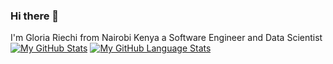 ### Hi there 👋

I'm Gloria Riechi from Nairobi Kenya a Software Engineer and Data Scientist
[![My GitHub Stats](https://github-readme-stats.vercel.app/api/?username=Gloriariechi99&count_private=true&theme=tokyonight&showicons=true)]()
[![My GitHub Language Stats](https://github-readme-stats.vercel.app/api/top-langs/?username=Gloriariechi99&langs_count=5&theme=tokyonight)]()

<!--
**Gloriariechi99/Gloriariechi99** is a ✨ _special_ ✨ repository because its `README.md` (this file) appears on your GitHub profile.



https://github-readme-stats.vercel.app/api/?username=Gloriariechi99&count_private=true&theme=tokyonight&showicons=true)
Here are some ideas to get you started:

- 🔭 I’m currently working on ...
- 🌱 I’m currently learning ...
- 👯 I’m looking to collaborate on ...
- 🤔 I’m looking for help with ...
- 💬 Ask me about ...
- 📫 How to reach me: ...
- 😄 Pronouns: ...
- ⚡ Fun fact: ...
-->
